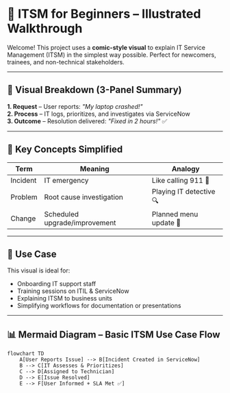 # 🧰 ITSM for Beginners – Illustrated Walkthrough

Welcome! This project uses a **comic-style visual** to explain IT Service Management (ITSM) in the simplest way possible. Perfect for newcomers, trainees, and non-technical stakeholders.

---

## 🎨 Visual Breakdown (3-Panel Summary)

**1. Request** – User reports: *"My laptop crashed!"*  
**2. Process** – IT logs, prioritizes, and investigates via ServiceNow  
**3. Outcome** – Resolution delivered: *"Fixed in 2 hours!"* ✅

---

## 🧠 Key Concepts Simplified

| Term      | Meaning                        | Analogy                      |
|-----------|--------------------------------|------------------------------|
| Incident  | IT emergency                   | Like calling 911 🚨          |
| Problem   | Root cause investigation       | Playing IT detective 🔍      |
| Change    | Scheduled upgrade/improvement  | Planned menu update 📅       |

---

## 📌 Use Case

This visual is ideal for:
- Onboarding IT support staff  
- Training sessions on ITIL & ServiceNow  
- Explaining ITSM to business units  
- Simplifying workflows for documentation or presentations  

---

## 📊 Mermaid Diagram – Basic ITSM Use Case Flow

```
flowchart TD
    A[User Reports Issue] --> B[Incident Created in ServiceNow]
    B --> C[IT Assesses & Prioritizes]
    C --> D[Assigned to Technician]
    D --> E[Issue Resolved]
    E --> F[User Informed + SLA Met ✅]
